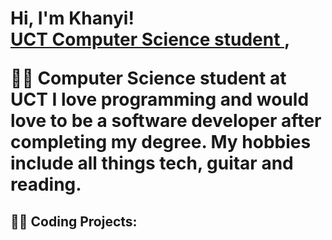 <h1>Hi, I'm Khanyi! <br/><a href="https://github.com/khanyiz919"> UCT Computer Science student </a>,

👩‍🎓 Computer Science  student at UCT
I love programming and would love to be a software developer after completing my degree. 
My hobbies include all things tech, guitar and reading. 


<h2>👨‍💻 Coding Projects:</h2>




